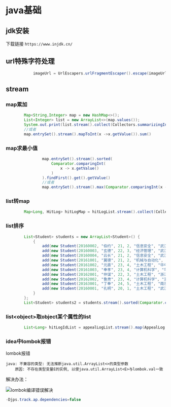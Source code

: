 # java基础

## jdk安装

下载链接 `https://www.injdk.cn/`

## url特殊字符处理

```java
            imageUrl = UrlEscapers.urlFragmentEscaper().escape(imageUrl);
```

## stream

### map累加

```java
        Map<String,Integer> map = new HashMap<>();
        List<Integer> list = new ArrayList<>(map.values());
        System.out.print(list.stream().collect(Collectors.summarizingInt(value -> value)).getSum());
        //或者
        map.entrySet().stream().mapToInt(x ->x.getValue()).sum()
```

### map求最小值

```java
                map.entrySet().stream().sorted(
                    Comparator.comparingInt(
                        x -> x.getValue()
                    )
                ).findFirst().get().getValue()
                //或者
                map.entrySet().stream().max(Comparator.comparingInt(x -> x.getValue())).get().getValue()
```

### list转map

```java
        Map<Long, HitLog> hitLogMap = hitLogList.stream().collect(Collectors.toMap(HitLog::getId, hitLog -> hitLog));
```

### list排序

```java
        List<Student> students = new ArrayList<Student>() {
            {
                add(new Student(20160002, "伯约", 21, 2, "信息安全", "武汉大学"));
                add(new Student(20160003, "玄德", 22, 3, "经济管理", "武汉大学"));
                add(new Student(20160004, "云长", 21, 2, "信息安全", "武汉大学"));
                add(new Student(20161001, "翼德", 21, 2, "机械与自动化", "华中科技大学"));
                add(new Student(20161002, "元直", 23, 4, "土木工程", "华中科技大学"));
                add(new Student(20161003, "奉孝", 23, 4, "计算机科学", "华中科技大学"));
                add(new Student(20162001, "仲谋", 22, 3, "土木工程", "浙江大学"));
                add(new Student(20162002, "鲁肃", 23, 4, "计算机科学", "浙江大学"));
                add(new Student(20163001, "丁奉", 24, 5, "土木工程", "南京大学"));
                add(new Student(20160001, "孔明", 20, 1, "土木工程", "武汉大学"));
            }
        };
        List<Student> students2 = students.stream().sorted(Comparator.comparingInt(x -> x.getAge())).collect(Collectors.toList());
```

### list\<object\>取object某个属性的list

```java
        List<Long> hitLogIdList = appealLogList.stream().map(AppealLog::getHitLogId).collect(Collectors.toList());
```

### idea中lombok报错

lombok报错

```
java: 不兼容的类型: 无法推断java.util.ArrayList<>的类型参数
    原因: 不存在类型变量E的实例, 以使java.util.ArrayList<E>与lombok.val一致
```

解决办法：

![lombok编译错误解决](https://chenpenghuan.github.io/files//img/20220802165524.png)

```java
-Djps.track.ap.dependencies=false
```

